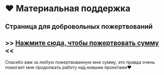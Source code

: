# ❤ Материальная поддержка

## Страница для добровольных пожертвований

## >> [Нажмите сюда, чтобы пожертвовать сумму](https://donate.devs.beer/) <<

Спасибо вам за любую пожертвованную мне сумму, это правда очень помогает мне продолжать работу над новыми проектами❤️

